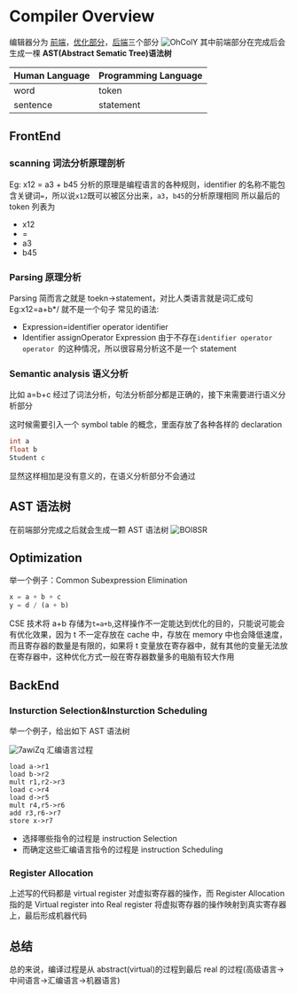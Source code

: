 # Compiler Overview

编辑器分为 <u>前端</u>，<u>优化部分</u>，<u>后端</u>三个部分
![OhColY](https://mikes.oss-cn-beijing.aliyuncs.com/uPic/OhColY.png)
其中前端部分在完成后会生成一棵 **AST(Abstract Sematic Tree)语法树**

| Human Language | Programming Language |
| -------------- | -------------------- |
| word           | token                |
| sentence       | statement            |

## FrontEnd

### scanning 词法分析原理剖析

Eg: x12 = a3 + b45
分析的原理是编程语言的各种规则，identifier 的名称不能包含关键词`=`，所以说`x12`既可以被区分出来，`a3`，`b45`的分析原理相同
所以最后的 token 列表为

- x12
- =
- a3
- b45

### Parsing 原理分析

Parsing 简而言之就是 toekn->statement，对比人类语言就是词汇成句
Eg:x12=a+b\*/ 就不是一个句子
常见的语法:

- Expression=identifier operator identifier
- Identifier assignOperator Expression
  由于不存在`identifier operator operator `的这种情况，所以很容易分析这不是一个 statement

### Semantic analysis 语义分析

比如 a=b+c 经过了词法分析，句法分析部分都是正确的，接下来需要进行语义分析部分

这时候需要引入一个 symbol table 的概念，里面存放了各种各样的 declaration

```c
int a
float b
Student c
```

显然这样相加是没有意义的，在语义分析部分不会通过

## AST 语法树

在前端部分完成之后就会生成一颗 AST 语法树
![BOl8SR](https://mikes.oss-cn-beijing.aliyuncs.com/uPic/BOl8SR.png)

## Optimization

举一个例子：Common Subexpression Elimination

```js
x = a + b + c
y = d / (a + b)
```

CSE 技术将 a+b 存储为`t=a+b`,这样操作不一定能达到优化的目的，只能说可能会有优化效果，因为 t 不一定存放在 cache 中，存放在 memory 中也会降低速度，而且寄存器的数量是有限的，如果将 t 变量放在寄存器中，就有其他的变量无法放在寄存器中，这种优化方式一般在寄存器数量多的电脑有较大作用

## BackEnd

### Insturction Selection&Insturction Scheduling

举一个例子，给出如下 AST 语法树

![7awiZq](https://mikes.oss-cn-beijing.aliyuncs.com/uPic/7awiZq.png)
汇编语言过程

```x86asm
load a->r1
load b->r2
mult r1,r2->r3
load c->r4
load d->r5
mult r4,r5->r6
add r3,r6->r7
store x->r7
```

- 选择哪些指令的过程是 instruction Selection
- 而确定这些汇编语言指令的过程是 instruction Scheduling

### Register Allocation

上述写的代码都是 virtual register 对虚拟寄存器的操作，而 Register Allocation 指的是 Virtual register into Real register
将虚拟寄存器的操作映射到真实寄存器上，最后形成机器代码

## 总结

总的来说，编译过程是从 abstract(virtual)的过程到最后 real 的过程(高级语言->中间语言->汇编语言->机器语言)
